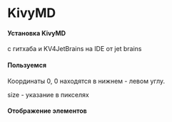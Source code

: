 # KivyMD

#### Установка KivyMD

с гитхаба и KV4JetBrains на IDE от jet brains

#### Пользуемся

Координаты 0, 0 находятся в нижнем - левом углу.

size - указание в пикселях

#### Отображение элементов

